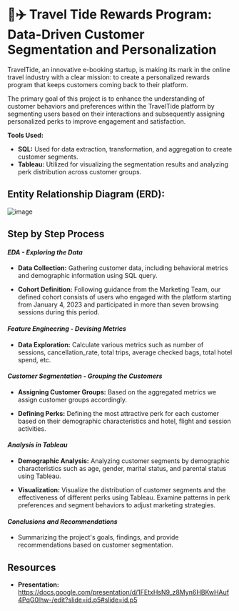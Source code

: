 # 🏨✈️ Travel Tide Rewards Program: Data-Driven Customer Segmentation and Personalization 

TravelTide, an innovative e-booking startup, is making its mark in the online travel industry with a clear mission: to create a personalized rewards program that keeps customers coming back to their platform. 

The primary goal of this project is to enhance the understanding of customer behaviors and preferences within the TravelTide platform by segmenting users based on their interactions and subsequently assigning personalized perks to improve engagement and satisfaction.

**Tools Used:**

* **SQL:** Used for data extraction, transformation, and aggregation to create customer segments.
* **Tableau:** Utilized for visualizing the segmentation results and analyzing perk distribution across customer groups.

## **Entity Relationship Diagram (ERD):**
![image](https://github.com/user-attachments/assets/07a15fb3-93ef-436f-9bf1-99ab50a8cd74)


## **Step by Step Process**

#### ***EDA - Exploring the Data***

*   **Data Collection:** Gathering customer data, including behavioral metrics and demographic information using SQL query.

*   **Cohort Definition:** Following guidance from the Marketing Team, our defined cohort consists of users who engaged with the platform starting from January 4, 2023 and participated in more than seven browsing sessions during this period.

#### ***Feature Engineering - Devising Metrics***

*   **Data Exploration:** Calculate various metrics such as number of sessions, cancellation_rate, total trips, average checked bags, total hotel spend, etc.

#### ***Customer Segmentation - Grouping the Customers***

* **Assigning Customer Groups:** Based on the aggregated metrics we assign customer groups accordingly.

* **Defining Perks:** Defining the most attractive perk for each customer based on their demographic characteristics and hotel, flight and session activities.

#### ***Analysis in Tableau***

*  **Demographic Analysis:** Analyzing customer segments by demographic characteristics such as age, gender, marital status, and parental status using Tableau.


*   **Visualization:** Visualize the distribution of customer segments and the effectiveness of different perks using Tableau. Examine patterns in perk preferences and segment behaviors to adjust marketing strategies.

#### ***Conclusions and Recommendations***

* Summarizing the project's goals, findings, and provide recommendations based on customer segmentation.

## **Resources**


* **Presentation:** https://docs.google.com/presentation/d/1FEtxHsN9_z8Myn6HBKwHAuf4PqG0lhw-/edit?slide=id.p5#slide=id.p5
